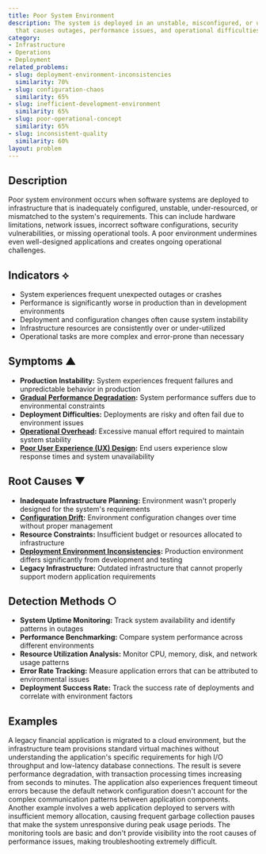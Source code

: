```yaml
---
title: Poor System Environment
description: The system is deployed in an unstable, misconfigured, or unsuitable environment
  that causes outages, performance issues, and operational difficulties.
category:
- Infrastructure
- Operations
- Deployment
related_problems:
- slug: deployment-environment-inconsistencies
  similarity: 70%
- slug: configuration-chaos
  similarity: 65%
- slug: inefficient-development-environment
  similarity: 65%
- slug: poor-operational-concept
  similarity: 65%
- slug: inconsistent-quality
  similarity: 60%
layout: problem
---
```


## Description

Poor system environment occurs when software systems are deployed to infrastructure that is inadequately configured, unstable, under-resourced, or mismatched to the system's requirements. This can include hardware limitations, network issues, incorrect software configurations, security vulnerabilities, or missing operational tools. A poor environment undermines even well-designed applications and creates ongoing operational challenges.

## Indicators ⟡

- System experiences frequent unexpected outages or crashes
- Performance is significantly worse in production than in development environments
- Deployment and configuration changes often cause system instability
- Infrastructure resources are consistently over or under-utilized
- Operational tasks are more complex and error-prone than necessary

## Symptoms ▲

- **Production Instability:** System experiences frequent failures and unpredictable behavior in production
- **[Gradual Performance Degradation](gradual-performance-degradation.md):** System performance suffers due to environmental constraints
- **Deployment Difficulties:** Deployments are risky and often fail due to environment issues
- **[Operational Overhead](operational-overhead.md):** Excessive manual effort required to maintain system stability
- **[Poor User Experience (UX) Design](poor-user-experience-ux-design.md):** End users experience slow response times and system unavailability

## Root Causes ▼

- **Inadequate Infrastructure Planning:** Environment wasn't properly designed for the system's requirements
- **[Configuration Drift](configuration-drift.md):** Environment configuration changes over time without proper management
- **Resource Constraints:** Insufficient budget or resources allocated to infrastructure
- **[Deployment Environment Inconsistencies](deployment-environment-inconsistencies.md):** Production environment differs significantly from development and testing
- **Legacy Infrastructure:** Outdated infrastructure that cannot properly support modern application requirements

## Detection Methods ○

- **System Uptime Monitoring:** Track system availability and identify patterns in outages
- **Performance Benchmarking:** Compare system performance across different environments
- **Resource Utilization Analysis:** Monitor CPU, memory, disk, and network usage patterns
- **Error Rate Tracking:** Measure application errors that can be attributed to environmental issues
- **Deployment Success Rate:** Track the success rate of deployments and correlate with environment factors

## Examples

A legacy financial application is migrated to a cloud environment, but the infrastructure team provisions standard virtual machines without understanding the application's specific requirements for high I/O throughput and low-latency database connections. The result is severe performance degradation, with transaction processing times increasing from seconds to minutes. The application also experiences frequent timeout errors because the default network configuration doesn't account for the complex communication patterns between application components. Another example involves a web application deployed to servers with insufficient memory allocation, causing frequent garbage collection pauses that make the system unresponsive during peak usage periods. The monitoring tools are basic and don't provide visibility into the root causes of performance issues, making troubleshooting extremely difficult.